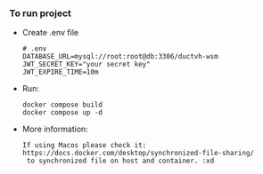 ### To run project

- Create .env file
  ```
  # .env
  DATABASE_URL=mysql://root:root@db:3306/ductvh-wsm
  JWT_SECRET_KEY="your secret key"
  JWT_EXPIRE_TIME=10m
  ```
- Run:
  ```
  docker compose build
  docker compose up -d
  ```

- More information:

  ```
  If using Macos please check it: https://docs.docker.com/desktop/synchronized-file-sharing/
   to synchronized file on host and container. :xd
  ```

